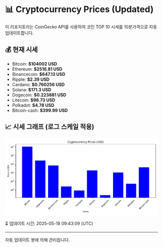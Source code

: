 
# 📊 Cryptocurrency Prices (Updated)

이 리포지토리는 CoinGecko API를 사용하여 코인 TOP 10 시세를 10분가격으로 자동 업데이트합니다.

## 💰 현재 시세
- Bitcoin: **$104002 USD**
- Ethereum: **$2516.81 USD**
- Binancecoin: **$647.13 USD**
- Ripple: **$2.39 USD**
- Cardano: **$0.760256 USD**
- Solana: **$171.3 USD**
- Dogecoin: **$0.223881 USD**
- Litecoin: **$98.73 USD**
- Polkadot: **$4.78 USD**
- Bitcoin-cash: **$399.99 USD**

## 📈 시세 그래프 (로그 스케일 적용)
![Crypto Prices](crypto_prices.png)

⏳ 업데이트 시간: 2025-05-18 09:43:09 (UTC)

---
자동 업데이트 봇에 의해 관리됩니다.
